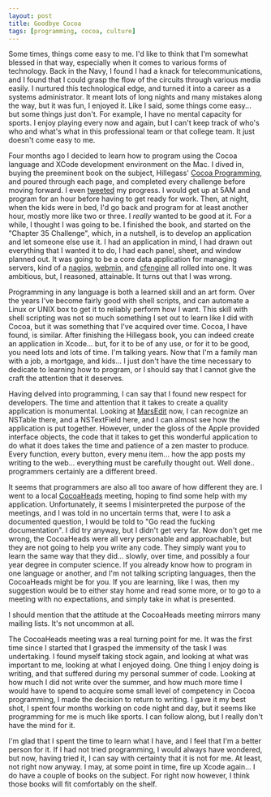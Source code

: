 ```yaml
---
layout: post
title: Goodbye Cocoa
tags: [programming, cocoa, culture]
---
```


Some times, things come easy to me. I'd like to think that I'm somewhat blessed in that way, especially when it comes to various forms of technology.  Back in the Navy, I found I had a knack for telecommunications, and I found that I could grasp the flow of the circuits through various media easily. I nurtured this technological edge, and turned it into a career as a systems administrator. It meant lots of long nights and many mistakes along the way, but it was fun, I enjoyed it. Like I said, some things come easy... but some things just don't. For example, I have no mental capacity for sports. I enjoy playing every now and again, but I can't keep track of who's who and what's what in this professional team or that college team. It just doesn't come easy to me.

Four months ago I decided to learn how to program using the Cocoa language and XCode development environment on the Mac. I dived in, buying the preeminent book on the subject, Hillegass' [Cocoa Programming][1], and poured through each page, and completed every challenge before moving forward. I even [tweeted][2] my progress. I would get up at 5AM and program for an hour before having to get ready for work. Then, at night, when the kids were in bed, I'd go back and program for at least another hour, mostly more like two or three. I _really_ wanted to be good at it. For a while, I thought I was going to be. I finished the book, and started on the "Chapter 35 Challenge", which, in a nutshell, is to develop an application and let someone else use it. I had an application in mind, I had drawn out everything that I wanted it to do, I had each panel, sheet, and window planned out. It was going to be a core data application for managing servers, kind of a [nagios][3], [webmin][4], and [cfengine][5] all rolled into one. It was ambitious, but, I reasoned, attainable. It turns out that I was wrong.

Programming in any language is both a learned skill and an art form. Over the years I've become fairly good with shell scripts, and can automate a Linux or UNIX box to get it to reliably perform how I want. This skill with shell scripting was not so much something I set out to learn like I did with Cocoa, but it was something that I've acquired over time. Cocoa, I have found, is similar. After finishing the Hillegass book, you can indeed create an application in Xcode... but, for it to be of any use, or for it to be good, you need lots and lots of time. I'm talking years. Now that I'm a family man with a job, a mortgage, and kids... I just don't have the time necessary to dedicate to learning how to program, or I should say that I cannot give the craft the attention that it deserves.
  
Having delved into programming, I can say that I found new respect for developers. The time and attention that it takes to create a quality application is monumental. Looking at [MarsEdit][6] now, I can recognize an NSTable there, and a NSTextField here, and I can almost see how the application is put together.  However, under the gloss of the Apple provided interface objects, the code that it takes to get this wonderful application to do what it does takes the time and patience of a zen master to produce. Every function, every button, every menu item... how the app posts my writing to the web... everything must be carefully thought out. Well done.. programmers certainly are a different breed.

It seems that programmers are also all too aware of how different they are. I went to a local [CocoaHeads][7] meeting, hoping to find some help with my application. Unfortunately, it seems I misinterpreted the purpose of the meetings, and I was told in no uncertain terms that, were I to ask a documented question, I would be told to "Go read the fucking documentation". I did try anyway, but I didn't get very far. Now don't get me wrong, the CocoaHeads were all very personable and approachable, but they are not going to help you write any code. They simply want you to learn the same way that they did... slowly, over time, and possibly a four year degree in computer science. If you already know how to program in one language or another, and I'm not talking scripting languages, then the CocoaHeads might be for you. If you are learning, like I was, then my suggestion would be to either stay home and read some more, or to go to a meeting with no expectations, and simply take in what is presented.

I should mention that the attitude at the CocoaHeads meeting mirrors many mailing lists. It's not uncommon at all.

The CocoaHeads meeting was a real turning point for me. It was the first time since I started that I grasped the immensity of the task I was undertaking. I found myself taking stock again, and looking at what was important to me, looking at what I enjoyed doing. One thing I enjoy doing is writing, and that suffered during my personal summer of code. Looking at how much I did not write over the summer, and how much more time I would have to spend to acquire some small level of competency in Cocoa programming, I made the decision to return to writing. I gave it my best shot, I spent four months working on code night and day, but it seems like programming for me is much like sports. I can follow along, but I really don't have the mind for it.
  
I'm glad that I spent the time to learn what I have, and I feel that I'm a better person for it. If I had not tried programming, I would always have wondered, but now, having tried it, I can say with certainty that it is not for me. At least, not right now anyway. I may, at some point in time, fire up Xcode again... I do have a couple of books on the subject. For right now however, I think those books will fit comfortably on the shelf.

[1]: http://www.amazon.com/exec/obidos/ASIN/0321503619/bignerdranch-20
[2]: http://twitter.com/ibuys
[3]: http://www.nagios.org/
[4]: http://www.webmin.com/
[5]: http://www.cfengine.org/
[6]: http://www.red-sweater.com/marsedit/
[7]: http://cocoaheads.org/
